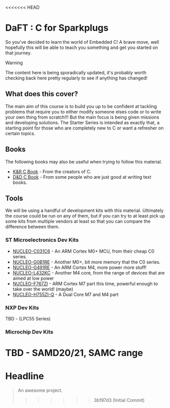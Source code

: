 <<<<<<< HEAD
# DaFT : C for Sparkplugs

So you've decided to learn the world of Embedded C! A brave move, well hopefully this will be able to teach you something and get you started on that journey.

> [!WARNING]
> The content here is being sporadically updated, it's probably worth checking back here pretty regularly to see if anything has changed!

## What does this cover?

The main aim of this course is to build you up to be confident at tackling problems that require you to either modify someone elses code or to write your own thing from scratch!!! But the main focus is being given missions and developing solutions. The Starter Series is intended as exactly that, a starting point for those who are completely new to C or want a refresher on certain topics.

## Books

The following books may also be useful when trying to follow this material.

- [K&R C Book](https://www.amazon.co.uk/C-Programming-Language-2nd/dp/0131103628) - From the creators of C.
- [D&D C Book](https://www.amazon.co.uk/How-Program-Studies-Applications-Programming-dp-1292437073/dp/1292437073/ref=dp_ob_title_bk) - From some people who are just good at writing text books.

## Tools

We will be using a handful of development kits with this material. Ultimately the course could be run on any of them, but if you can try to at least pick up some kits from multiple vendors at least so that you can compare the difference between them.

### ST Microelectronics Dev Kits

- [NUCLEO-C031C6](https://www.st.com/en/evaluation-tools/nucleo-c031c6.html) - An ARM Cortex M0+ MCU, from their cheap C0 series.
- [NUCLEO-G0B1RE](https://www.st.com/en/evaluation-tools/nucleo-g0b1re.html) - Another M0+, bit more memory that the C0 series.
- [NUCLEO-G491RE](https://www.st.com/en/evaluation-tools/nucleo-g491re.html) - An ARM Cortex M4, more power more stuff!
- [NUCLEO-L432KC](https://www.st.com/en/evaluation-tools/nucleo-l432kc.html) - Another M4 core, from the range of devices that are aimed at low power
- [NUCLEO-F767ZI](https://www.st.com/en/evaluation-tools/nucleo-f767zi.html) - ARM Cortex M7 part this time, powerful enough to take over the world! (maybe)
- [NUCLEO-H755ZI-Q](https://www.st.com/en/evaluation-tools/nucleo-h755zi-q.html) - A Dual Core M7 and M4 part

### NXP Dev Kits

TBD - (LPC55 Series)

### Microchip Dev Kits

TBD - SAMD20/21, SAMC range
=======
# Headline

> An awesome project.
>>>>>>> 3b197d3 (Initial Commit)
